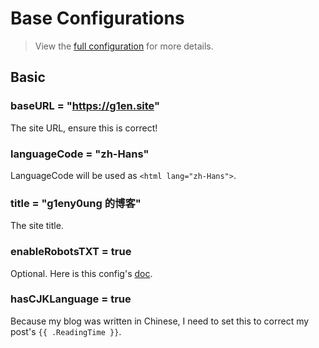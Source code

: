 # Base Configurations

> View the [full configuration](https://gohugo.io/getting-started/configuration/#all-configuration-settings) for more details.

## Basic

### baseURL = "https://g1en.site"

The site URL, ensure this is correct!

### languageCode = "zh-Hans"

LanguageCode will be used as `<html lang="zh-Hans">`.

### title = "g1eny0ung 的博客"

The site title.

### enableRobotsTXT = true

Optional. Here is this config's [doc](https://gohugo.io/templates/robots).

### hasCJKLanguage = true

Because my blog was written in Chinese, I need to set this to correct my post's `{{ .ReadingTime }}`.
